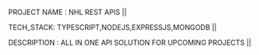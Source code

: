 PROJECT NAME : NHL REST APIS ||

TECH_STACK: TYPESCRIPT,NODEJS,EXPRESSJS,MONGODB ||

DESCRIPTION : ALL IN ONE API SOLUTION FOR UPCOMING PROJECTS ||
